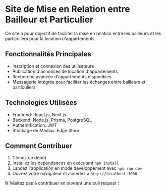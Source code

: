 # Site de Mise en Relation entre Bailleur et Particulier

Ce site a pour objectif de faciliter la mise en relation entre les bailleurs et les particuliers pour la location d'appartements.

## Fonctionnalités Principales
- Inscription et connexion des utilisateurs
- Publication d'annonces de location d'appartements
- Recherche avancée d'appartements disponibles
- Messagerie intégrée pour faciliter les échanges entre bailleurs et particuliers

## Technologies Utilisées
- Frontend: React.js, Next.js
- Backend: Node.js, Prisma, PostgreSQL
- Authentification: JWT
- Stockage de Médias: Edge Store



## Comment Contribuer
1. Clonez ce dépôt
2. Installez les dépendances en exécutant `npm install`
3. Lancez l'application en mode développement avec `npm run dev`
4. Ouvrez votre navigateur et accédez à `http://localhost:3000`

N'hésitez pas à contribuer en ouvrant une pull request !
